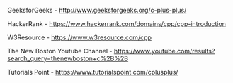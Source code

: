
GeeksforGeeks - http://www.geeksforgeeks.org/c-plus-plus/

HackerRank - https://www.hackerrank.com/domains/cpp/cpp-introduction

W3Resource - https://www.w3resource.com/cpp

The New Boston Youtube Channel - https://www.youtube.com/results?search_query=thenewboston+c%2B%2B

Tutorials Point - https://www.tutorialspoint.com/cplusplus/




